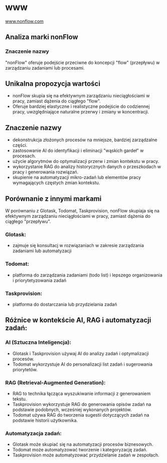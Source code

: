 # www
www.nonflow.com




## Analiza marki nonFlow

### Znaczenie nazwy
"nonFlow" oferuje podejście przeciwne do koncepcji "flow" (przepływu) w zarządzaniu zadaniami lub procesami.

## Unikalna propozycja wartości
- nonFlow skupia się na efektywnym zarządzaniu nieciągłościami w pracy, zamiast dążenia do ciągłego "flow".
- Oferuje bardziej elastyczne i realistyczne podejście do codziennej pracy, uwzględniające naturalne przerwy i zmiany w koncentracji.

## Znaczenie nazwy

- dekonstrukcja złożonych procesów na mniejsze, bardziej zarządzalne części.
- zastosowanie AI do identyfikacji i eliminacji "wąskich gardeł" w procesach.
- użycie algorytmów do optymalizacji przerw i zmian kontekstu w pracy.
- wykorzystanie RAG do analizy historycznych danych o przeszkodach w pracy i generowania rozwiązań.
- skupienie na automatyzacji mikro-zadań lub elementów pracy wymagających częstych zmian kontekstu.


## Porównanie z innymi markami


W porównaniu z Glotask, Todomat, Taskprovision, nonFlow skupiaja się na efektywnym zarządzaniu nieciągłościami w pracy, zamiast dążenia do ciągłego "przepływu".


### Glotask:
- zajmuje się konsultacj w rozwiązaniach w zakresie zarządzania zadaniami lub automatyzacji

### Todomat:
- platforma do zarządzania zadaniami (todo list) i lepszego organizowania i priorytetyzowania zadań

### Taskprovision:
-  platforma do dostarczania lub przydzielania zadań

## Różnice w kontekście AI, RAG i automatyzacji zadań:

### AI (Sztuczna Inteligencja):
- Glotask i Taskprovision używaj AI do analizy zadań i optymalizacji procesów.
- Todomat wykorzystuje AI do personalizacji list zadań i sugerowania priorytetów.

### RAG (Retrieval-Augmented Generation):
- RAG to technika łącząca wyszukiwanie informacji z generowaniem tekstu.
- Taskprovision wykorzystuje RAG do generowania opisów zadań na podstawie podobnych, wcześniej wykonanych projektów.
- Todomat używa RAG do tworzenia sugestii dotyczących zadań na podstawie historii użytkownika.

### Automatyzacja zadań:
- Glotask może skupiać się na automatyzacji procesów biznesowych.
- Todomat może automatyzować tworzenie i kategoryzację zadań.
- Taskprovision może automatyzować przydzielanie zadań w zespołach.


